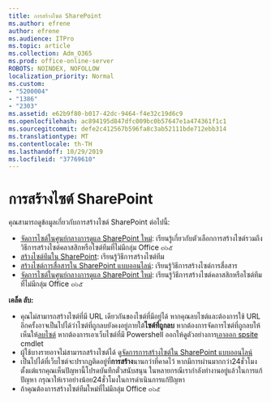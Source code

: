 ```yaml
---
title: การสร้างไซต์ SharePoint
ms.author: efrene
author: efrene
ms.audience: ITPro
ms.topic: article
ms.collection: Adm_O365
ms.prod: office-online-server
ROBOTS: NOINDEX, NOFOLLOW
localization_priority: Normal
ms.custom:
- "5200004"
- "1386"
- "2303"
ms.assetid: e62b9f80-b017-42dc-9464-f4e32c19d6c9
ms.openlocfilehash: ac894195d847dfc009bc0b57647e1a474361f1c1
ms.sourcegitcommit: defe2c412567b596fa8c3ab52111bde712ebb314
ms.translationtype: MT
ms.contentlocale: th-TH
ms.lasthandoff: 10/29/2019
ms.locfileid: "37769610"
---
```

# <a name="create-a-sharepoint-site"></a>การสร้างไซต์ SharePoint

คุณสามารถดูข้อมูลเกี่ยวกับการสร้างไซต์ SharePoint ต่อไปนี้:
- [จัดการไซต์ในศูนย์กลางการดูแล SharePoint ใหม่](https://docs.microsoft.com/sharepoint/manage-site-creation): เรียนรู้เกี่ยวกับตัวเลือกการสร้างไซต์รวมถึงวิธีการสร้างไซต์คลาสสิกหรือไซต์ทีมที่ไม่มีกลุ่ม Office ๓๖๕
- [สร้างไซต์ทีมใน SharePoint](https://support.office.com/article/create-a-team-site-in-sharepoint-ef10c1e7-15f3-42a3-98aa-b5972711777d): เรียนรู้วิธีการสร้างไซต์ทีม
- [สร้างไซต์การสื่อสารใน SharePoint แบบออนไลน์](https://support.office.com/article/7fb44b20-a72f-4d2c-9173-fc8f59ba50eb): เรียนรู้วิธีการสร้างไซต์การสื่อสาร
- [จัดการไซต์ในศูนย์กลางการดูแล SharePoint ใหม่](https://docs.microsoft.com/sharepoint/manage-sites-in-new-admin-center#create-a-site): เรียนรู้วิธีการสร้างไซต์คลาสสิกหรือไซต์ทีมที่ไม่มีกลุ่ม Office ๓๖๕


  
**เคล็ด ลับ:**
- คุณไม่สามารถสร้างไซต์ที่มี URL เดียวกันของไซต์ที่มีอยู่ได้ หากคุณลบไซต์และต้องการใช้ URL อีกครั้งอาจเป็นไปได้ว่าไซต์ที่ถูกลบยังคงอยู่ภายใต้**ไซต์ที่ถูกลบ** หากต้องการจัดการไซต์ที่ถูกลบให้เห็นให้[ลบไซต์](https://docs.microsoft.com/sharepoint/manage-sites-in-new-admin-center#delete-a-site) หากต้องการเอาเว็บไซต์ที่มี Powershell ออกให้ดูตัวอย่างการ[เอาออก spsite](https://docs.microsoft.com/sharepoint/manage-sites-in-new-admin-center#delete-a-site) cmdlet
- ผู้ใช้บางรายอาจไม่สามารถสร้างไซต์ได้ ดู[จัดการการสร้างไซต์ใน SharePoint แบบออนไลน์](https://docs.microsoft.com/sharepoint/manage-site-creation)
- เป็นไปได้ที่เว็บไซต์จะปรากฏติดอยู่ที่**การสร้าง**นานกว่าที่คาดไว้ หากมีการผ่านมากกว่า24ชั่วโมงตั้งแต่แรกคุณเห็นปัญหานี้โปรดบันทึกตั๋วสนับสนุน ในหลายกรณีเรากำลังทำงานอยู่แล้วในการแก้ปัญหา กรุณาให้เราอย่างน้อย24ชั่วโมงในการดำเนินการแก้ปัญหา
- ถ้าคุณต้องการสร้างไซต์ทีมใหม่ที่ไม่มีกลุ่ม Office ๓๖๕ 


